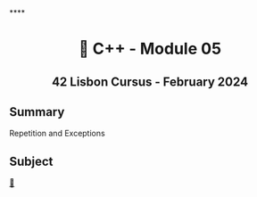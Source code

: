 
****<h1 align="center">
	📖 C++ - Module 05
</h1>

<h2 align="center">
	42 Lisbon Cursus - February 2024
</h2>

## Summary

Repetition and Exceptions

## Subject
[📗️](en.subject.pdf) 

